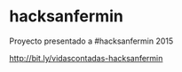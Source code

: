 # hacksanfermin
Proyecto presentado a #hacksanfermin 2015

http://bit.ly/vidascontadas-hacksanfermin
